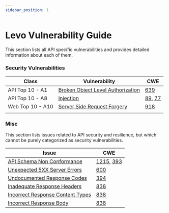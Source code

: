```yaml
---
sidebar_position: 1
---
```


# Levo Vulnerability Guide

This section lists all API specific vulnerabilities and provides detailed information about each of them.

### Security Vulnerabilities

| Class             | Vulnerability                               | CWE                                        |
| ---------         | ------------------------------------------- | ---------------                            |
| API Top 10 - A1   | [Broken Object Level Authorization][BOLA]   | [639][BOLA-CWE]                            |
| API Top 10 - A8   | [Injection][INJECTION]                      | [89][SQLi-CWE], [77][CMDi-CWE]             |
| Web Top 10 - A10  | [Server Side Request Forgery][SSRF]         | [918][SSRF-CWE]                            |
|                   |                                             |                                            |



### Misc

This section lists issues related to API security and resilience, but which cannot be purely categorized as security vulnerabilities.

| Issue                                                         | CWE                                                       |
| -----------------------------------------------------         | ----------------------------------------------------------|
| [API Schema Non Conformance](./schema-conformance.md)         | [1215][CWE-1215], [393][CWE-393]                          |
| [Unexpected 5XX Server Errors][SC-5XX]                        | [600][CWE-600]                                            |
| [Undocumented Response Codes][SC-CODES]                       | [394][CWE-394]                                            |
| [Inadequate Response Headers][SC-HDRS]                        | [838][CWE-838]                                            |
| [Incorrect Response Content Types][SC-CONT]                   | [838][CWE-838]                                            |
| [Incorrect Response Body][SC-BODY]                            | [838][CWE-838]                                            |





[BOLA]: ./vulnerabilities/IDOR.md
[BOLA-CWE]: https://cwe.mitre.org/data/definitions/639.html

[SSRF]: ./vulnerabilities/SSRF.md
[SSRF-CWE]: https://cwe.mitre.org/data/definitions/918.html

[INJECTION]: ./vulnerabilities/API-8-Injection.md
[CMDi-CWE]: https://cwe.mitre.org/data/definitions/77.html
[SQLi-CWE]: https://cwe.mitre.org/data/definitions/89.html


[SC-CODES]: ./schema-conformance.md#status-code-conformance-test
[SC-HDRS]: ./schema-conformance.md#response-headers-schema-conformance-test
[SC-CONT]: ./schema-conformance.md#content-type-schema-conformance-test
[SC-BODY]: ./schema-conformance.md#response-schema-conformance-test
[SC-5XX]: ./schema-conformance.md#unexpected-server-error-schema-conformance-test


[CWE-1215]: https://cwe.mitre.org/data/definitions/1215.html
[CWE-393]: https://cwe.mitre.org/data/definitions/393.html
[CWE-600]: https://cwe.mitre.org/data/definitions/600.html
[CWE-394]: https://cwe.mitre.org/data/definitions/394.html
[CWE-838]: https://cwe.mitre.org/data/definitions/838.html

